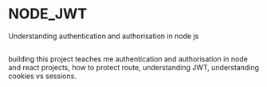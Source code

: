 # NODE_JWT
Understanding authentication and authorisation in node js
##
building this project teaches me authentication and authorisation in node and react projects, how to protect route, understanding JWT, understanding cookies vs sessions.

